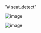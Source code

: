 "# seat_detect" 




![image](https://github.com/chenlion520/seat_detect/assets/84856043/f3d1256d-b40c-42b0-b44b-bdddab37d622)





![image](https://github.com/chenlion520/seat_detect/assets/84856043/cc596020-ffda-4927-89a9-d44d620c00fd)


